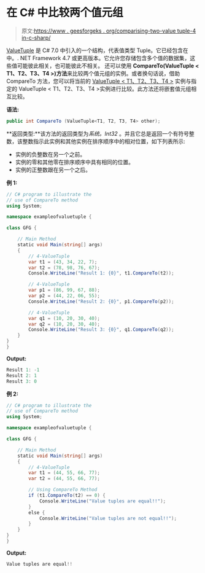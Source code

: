 # 在 C# 中比较两个值元组

> 原文:[https://www . geesforgeks . org/comparising-two-value tuple-4 in-c-sharp/](https://www.geeksforgeeks.org/comparing-two-valuetuple-4-in-c-sharp/)

[ValueTuple](https://www.geeksforgeeks.org/valuetuple-in-c-sharp/) 是 C# 7.0 中引入的一个结构，代表值类型 Tuple。它已经包含在中。. NET Framework 4.7 或更高版本。它允许您存储包含多个值的数据集，这些值可能彼此相关，也可能彼此不相关。
还可以使用 **CompareTo(ValueTuple < T1、T2、T3、T4 >)方法**来比较两个值元组的实例。或者换句话说，借助 CompareTo 方法，您可以将当前的 [ValueTuple < T1、T2、T3、T4 >](https://www.geeksforgeeks.org/c-sharp-valuetuple-4-struct/) 实例与指定的 ValueTuple < T1、T2、T3、T4 >实例进行比较。此方法还将嵌套值元组相互比较。

**语法:**

```cs
public int CompareTo (ValueTuple<T1, T2, T3, T4> other);

```

**返回类型:**该方法的返回类型为*系统。Int32* 。并且它总是返回一个有符号整数，该整数指示此实例和其他实例在排序顺序中的相对位置，如下列表所示:

*   实例的负整数在另一个之前。
*   实例的零和其他零在排序顺序中具有相同的位置。
*   实例的正整数跟在另一个之后。

**例 1:**

```cs
// C# program to illustrate the
// use of CompareTo method
using System;

namespace exampleofvaluetuple {

class GFG {

    // Main Method
    static void Main(string[] args)
    {
        // 4-ValueTuple
        var t1 = (43, 34, 22, 7);
        var t2 = (78, 98, 76, 67);
        Console.WriteLine("Result 1: {0}", t1.CompareTo(t2));

        // 4-ValueTuple
        var p1 = (86, 99, 67, 88);
        var p2 = (44, 22, 06, 55);
        Console.WriteLine("Result 2: {0}", p1.CompareTo(p2));

        // 4-ValueTuple
        var q1 = (10, 20, 30, 40);
        var q2 = (10, 20, 30, 40);
        Console.WriteLine("Result 3: {0}", q1.CompareTo(q2));
    }
}
}
```

**Output:**

```cs
Result 1: -1
Result 2: 1
Result 3: 0

```

**例 2:**

```cs
// C# program to illustrate the 
// use of CompareTo method
using System;

namespace exampleofvaluetuple {

class GFG {

    // Main Method
    static void Main(string[] args)
    {
        // 4-ValueTuple
        var t1 = (44, 55, 66, 77);
        var t2 = (44, 55, 66, 77);

        // Using CompareTo Method
        if (t1.CompareTo(t2) == 0) {
            Console.WriteLine("Value tuples are equal!!");
        }
        else {
            Console.WriteLine("Value tuples are not equal!!");
        }
    }
}
}
```

**Output:**

```cs
Value tuples are equal!!

```